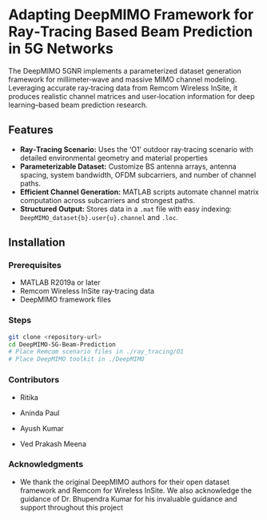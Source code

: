 ﻿# Adapting DeepMIMO Framework for Ray‑Tracing Based Beam Prediction in 5G Networks

The DeepMIMO 5GNR implements a parameterized dataset generation framework for millimeter‑wave and massive MIMO channel modeling. Leveraging accurate ray‑tracing data from Remcom Wireless InSite, it produces realistic channel matrices and user‑location information for deep learning–based beam prediction research.

## Features
- **Ray‑Tracing Scenario:** Uses the ‘O1’ outdoor ray‑tracing scenario with detailed environmental geometry and material properties
- **Parameterizable Dataset:** Customize BS antenna arrays, antenna spacing, system bandwidth, OFDM subcarriers, and number of channel paths.  
- **Efficient Channel Generation:** MATLAB scripts automate channel matrix computation across subcarriers and strongest paths.  
- **Structured Output:** Stores data in a `.mat` file with easy indexing: `DeepMIMO_dataset{b}.user{u}.channel` and `.loc`.

## Installation

### Prerequisites
- MATLAB R2019a or later  
- Remcom Wireless InSite ray‑tracing data  
- DeepMIMO framework files

### Steps
```bash
git clone <repository-url>
cd DeepMIMO-5G-Beam-Prediction
# Place Remcom scenario files in ./ray_tracing/O1
# Place DeepMIMO toolkit in ./DeepMIMO
```
### Contributors

- Ritika

- Aninda Paul

- Ayush Kumar

- Ved Prakash Meena

### Acknowledgments

- We thank the original DeepMIMO authors for their open dataset framework and Remcom for Wireless InSite. We also acknowledge the guidance of Dr. Bhupendra Kumar for his invaluable guidance and support throughout this project

